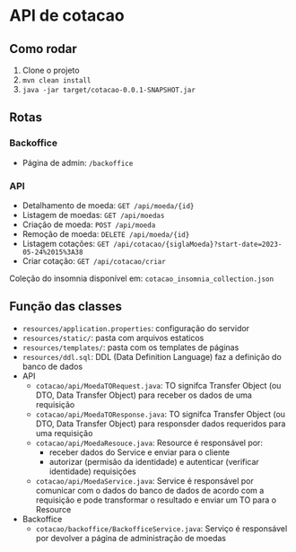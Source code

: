 # API de cotacao

## Como rodar

1. Clone o projeto
2. `mvn clean install`
3. `java -jar target/cotacao-0.0.1-SNAPSHOT.jar`

## Rotas

### Backoffice

- Página de admin: `/backoffice`

### API

- Detalhamento de moeda: `GET /api/moeda/{id}`
- Listagem de moedas: `GET /api/moedas`
- Criação de moeda: `POST /api/moeda`
- Remoção de moeda: `DELETE /api/moeda/{id}`
- Listagem cotações: `GET /api/cotacao/{siglaMoeda}?start-date=2023-05-24%2015%3A38`
- Criar cotação: `GET /api/cotacao/criar`

Coleção do insomnia disponível em: `cotacao_insomnia_collection.json`

## Função das classes

- `resources/application.properties`: configuração do servidor
- `resources/static/`: pasta com arquivos estaticos
- `resources/templates/`: pasta com os templates de páginas
- `resources/ddl.sql`: DDL (Data Definition Language) faz a definição do banco de dados
- API
  - `cotacao/api/MoedaTORequest.java`: TO signifca Transfer Object (ou DTO, Data  Transfer Object) para receber os dados de uma requisição
  - `cotacao/api/MoedaTOResponse.java`: TO signifca Transfer Object (ou DTO, Data  Transfer Object) para responsder dados requeridos para uma requisição
  - `cotacao/api/MoedaResouce.java`: Resource é responsável por:
    - receber dados do Service e enviar para o cliente
    - autorizar (permisão da identidade) e autenticar (verificar identidade) requisições
  - `cotacao/api/MoedaService.java`: Service é responsável por comunicar com o dados do banco de dados de acordo com a requisição e pode transformar o resultado e enviar um TO para o Resource
- Backoffice
  - `cotacao/backoffice/BackofficeService.java`: Serviço é responsável por devolver a página de administração de moedas
